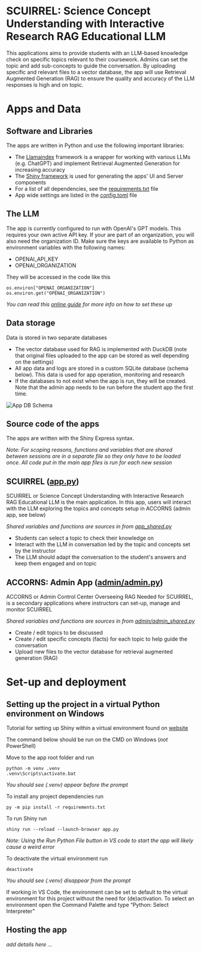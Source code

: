 # SCUIRREL: Science Concept Understanding with Interactive Research RAG Educational LLM

This applications aims to provide students with an LLM-based knowledge check on specific topics relevant to their coursework. Admins can set the topic and add sub-concepts to guide the conversation. By uploading specific and relevant files to a vector database, the app will use Retrieval Augmented Generation (RAG) to ensure the quality and accuracy of the LLM responses is high and on topic.

# Apps and Data

## Software and Libraries

The apps are written in Python and use the following important libraries:

* The [Llamaindex](https://www.llamaindex.ai/) framework is a wrapper for working with 
various LLMs (e.g. ChatGPT) and implement Retrieval Augmented Generation for increasing
accuracy
* The [Shiny framework](https://shiny.posit.co/py/) is used for generating the 
apps' UI and Server components
* For a list of all dependencies, see the [requirements.txt](./requirements.txt) file
* App wide settings are listed in the [config.toml](./config.toml) file

## The LLM
The app is currently configured to run with OpenAI's GPT models. This requires
your own active API key. If your are part of an organization, you will also need the 
organization ID. Make sure the keys are available to Python as environment
variables with the following names:

* OPENAI_API_KEY
* OPENAI_ORGANIZATION

They will be accessed in the code like this
```
os.environ["OPENAI_ORGANIZATION"]
os.environ.get("OPENAI_ORGANIZATION")
```
*You can read this [online guide](https://chlee.co/how-to-setup-environment-variables-for-windows-mac-and-linux/) 
for more info on how to set these up*

## Data storage

Data is stored in two separate databases

* The vector database used for RAG is implemented with DuckDB (note that original files uploaded to the app can be stored as well depending on the settings)
* All app data and logs are stored in a custom SQLite database (schema below).
This data is used for app operation, monitoring and research
* If the databases to not exist when the app is run, they will be created.
Note that the admin app needs to be run before the student app the first time.

![App DB Schema](https://drive.usercontent.google.com/download?id=1kOzuVdI-p1K5Ej6EaRh4dJZuxyCATCfT)

## Source code of the apps

The apps are written with the Shiny Express syntax. 

*Note: For scoping reasons, functions and variables that are shared between sessions
are in a separate file so they only have to be loaded once. All code put in the
main app files is run for each new session*

## SCUIRREL ([app.py](./app.py))

SCUIRREL or Science Concept Understanding with Interactive Research RAG Educational LLM 
is the main application. In this app, users will interact  with the LLM exploring the 
topics and concepts setup in ACCORNS (admin app, see below)

*Shared variables and functions are sources in from [app_shared.py](./app_shared.py)*

* Students can select a topic to check their knowledge on
* Interact with the LLM in conversation led by the topic and concepts set by the instructor
* The LLM should adapt the conversation to the student's answers and keep them engaged and on topic

## ACCORNS: Admin App ([admin/admin.py](./admin/admin.py))

ACCORNS or Admin Control Center Overseeing RAG Needed for SCUIRREL, is a secondary
applications where instructors can set-up, manage and monitor SCUIRREL

*Shared variables and functions are sources in from [admin/admin_shared.py](./admin/admin_shared.py)*

* Create / edit topics to be discussed
* Create / edit specific concepts (facts) for each topic to help guide the conversation
* Upload new files to the vector database for retrieval augmented generation (RAG)

# Set-up and deployment

## Setting up the project in a virtual Python environment on Windows

Tutorial for setting up Shiny within a virtual environment found on 
[website](https://shiny.posit.co/py/docs/install-create-run.html#install)

The command below should be run on the CMD on Windows (*not* PowerShell)

Move to the app root folder and run
```
python -m venv .venv
.venv\Scripts\activate.bat
```
*You should see (.venv) appear before the prompt*

To install any project dependencies run
```
py -m pip install -r requirements.txt
```

To run Shiny run
```
shiny run --reload --launch-browser app.py
```
*Note: Using the Run Python File button in VS code to start the app will likely cause a weird error*

To deactivate the virtual environment run
```
deactivate
```
*You should see (.venv) disappear from the prompt*

If working in VS Code, the environment can be set to default to the virtual environment for this project without the need for (de)activation. To select an environment open the Command Palette and type “Python: Select Interpreter”

## Hosting the app
*add details here ...*
